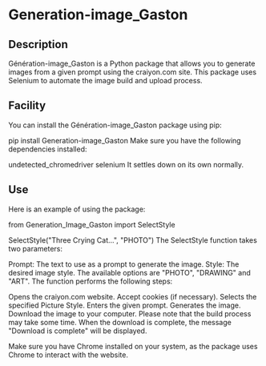 # Generation-image_Gaston
## Description
Génération-image_Gaston is a Python package that allows you to generate images from a given prompt using the craiyon.com site. This package uses Selenium to automate the image build and upload process.

## Facility
You can install the Génération-image_Gaston package using pip:

pip install Generation-image_Gaston
Make sure you have the following dependencies installed:

undetected_chromedriver
selenium
It settles down on its own normally.
## Use
Here is an example of using the package:


from Generation_Image_Gaston import SelectStyle

SelectStyle("Three Crying Cat...", "PHOTO")
The SelectStyle function takes two parameters:

Prompt: The text to use as a prompt to generate the image.
Style: The desired image style. The available options are "PHOTO", "DRAWING" and "ART".
The function performs the following steps:

Opens the craiyon.com website.
Accept cookies (if necessary).
Selects the specified Picture Style.
Enters the given prompt.
Generates the image.
Download the image to your computer.
Please note that the build process may take some time. When the download is complete, the message "Download is complete" will be displayed.

Make sure you have Chrome installed on your system, as the package uses Chrome to interact with the website.